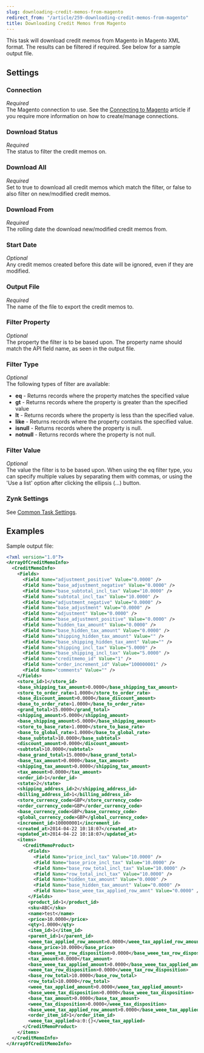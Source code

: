 ```yaml
---
slug: downloading-credit-memos-from-magento
redirect_from: "/article/259-downloading-credit-memos-from-magento"
title: Downloading Credit Memos from Magento
---
```

This task will download credit memos from Magento in Magento XML format. The results can be filtered if required. See below for a sample output file.

## Settings
### Connection
_Required_  
The Magento connection to use. See the [Connecting to Magento](connecting-to-magento) article if you require more information on how to create/manage connections.

### Download Status
_Required_  
The status to filter the credit memos on.

### Download All
_Required_  
Set to true to download all credit memos which match the filter, or false to also filter on new/modified credit memos.

### Download From
_Required_  
The rolling date the download new/modified credit memos from.

### Start Date
_Optional_  
Any credit memos created before this date will be ignored, even if they are modified.

### Output File
_Required_  
The name of the file to export the credit memos to.

### Filter Property
_Optional_  
The property the filter is to be based upon. The property name should match the API field name, as seen in the output file.

### Filter Type
_Optional_  
The following types of filter are available:

* __eq__ - Returns records where the property matches the specified value
* __gt__ - Returns records where the property is greater than the specified value
* __lt__ - Returns records where the property is less than the specified value.
* __like__ - Returns records where the property contains the specified value.
* __isnull__ - Returns records where the property is null.
* __notnull__ - Returns records where the property is not null.

### Filter Value
_Optional_  
The value the filter is to be based upon. When using the eq filter type, you can specify multiple values by separating them with commas, or using the 'Use a list' option after clicking the ellipsis (...) button.

### Zynk Settings
See [Common Task Settings](common-task-settings).

## Examples
Sample output file:
```xml
<?xml version="1.0"?>
<ArrayOfCreditMemoInfo>
  <CreditMemoInfo>
    <Fields>
      <Field Name="adjustment_positive" Value="0.0000" />
      <Field Name="base_adjustment_negative" Value="0.0000" />
      <Field Name="base_subtotal_incl_tax" Value="10.0000" />
      <Field Name="subtotal_incl_tax" Value="10.0000" />
      <Field Name="adjustment_negative" Value="0.0000" />
      <Field Name="base_adjustment" Value="0.0000" />
      <Field Name="adjustment" Value="0.0000" />
      <Field Name="base_adjustment_positive" Value="0.0000" />
      <Field Name="hidden_tax_amount" Value="0.0000" />
      <Field Name="base_hidden_tax_amount" Value="0.0000" />
      <Field Name="shipping_hidden_tax_amount" Value="" />
      <Field Name="base_shipping_hidden_tax_amnt" Value="" />
      <Field Name="shipping_incl_tax" Value="5.0000" />
      <Field Name="base_shipping_incl_tax" Value="5.0000" />
      <Field Name="creditmemo_id" Value="1" />
      <Field Name="order_increment_id" Value="100000001" />
      <Field Name="comments" Value="" />
    </Fields>
    <store_id>1</store_id>
    <base_shipping_tax_amount>0.0000</base_shipping_tax_amount>
    <store_to_order_rate>1.0000</store_to_order_rate>
    <base_discount_amount>0.0000</base_discount_amount>
    <base_to_order_rate>1.0000</base_to_order_rate>
    <grand_total>15.0000</grand_total>
    <shipping_amount>5.0000</shipping_amount>
    <base_shipping_amount>5.0000</base_shipping_amount>
    <store_to_base_rate>1.0000</store_to_base_rate>
    <base_to_global_rate>1.0000</base_to_global_rate>
    <base_subtotal>10.0000</base_subtotal>
    <discount_amount>0.0000</discount_amount>
    <subtotal>10.0000</subtotal>
    <base_grand_total>15.0000</base_grand_total>
    <base_tax_amount>0.0000</base_tax_amount>
    <shipping_tax_amount>0.0000</shipping_tax_amount>
    <tax_amount>0.0000</tax_amount>
    <order_id>1</order_id>
    <state>2</state>
    <shipping_address_id>2</shipping_address_id>
    <billing_address_id>1</billing_address_id>
    <store_currency_code>GBP</store_currency_code>
    <order_currency_code>GBP</order_currency_code>
    <base_currency_code>GBP</base_currency_code>
    <global_currency_code>GBP</global_currency_code>
    <increment_id>100000001</increment_id>
    <created_at>2014-04-22 10:18:07</created_at>
    <updated_at>2014-04-22 10:18:07</updated_at>
    <items>
      <CreditMemoProduct>
        <Fields>
          <Field Name="price_incl_tax" Value="10.0000" />
          <Field Name="base_price_incl_tax" Value="10.0000" />
          <Field Name="base_row_total_incl_tax" Value="10.0000" />
          <Field Name="row_total_incl_tax" Value="10.0000" />
          <Field Name="hidden_tax_amount" Value="0.0000" />
          <Field Name="base_hidden_tax_amount" Value="0.0000" />
          <Field Name="base_weee_tax_applied_row_amnt" Value="0.0000" />
        </Fields>
        <product_id>1</product_id>
        <sku>ABC</sku>
        <name>test</name>
        <price>10.0000</price>
        <qty>1.0000</qty>
        <item_id>1</item_id>
        <parent_id>1</parent_id>
        <weee_tax_applied_row_amount>0.0000</weee_tax_applied_row_amount>
        <base_price>10.0000</base_price>
        <base_weee_tax_row_disposition>0.0000</base_weee_tax_row_disposition>
        <tax_amount>0.0000</tax_amount>
        <base_weee_tax_applied_amount>0.0000</base_weee_tax_applied_amount>
        <weee_tax_row_disposition>0.0000</weee_tax_row_disposition>
        <base_row_total>10.0000</base_row_total>
        <row_total>10.0000</row_total>
        <weee_tax_applied_amount>0.0000</weee_tax_applied_amount>
        <base_weee_tax_disposition>0.0000</base_weee_tax_disposition>
        <base_tax_amount>0.0000</base_tax_amount>
        <weee_tax_disposition>0.0000</weee_tax_disposition>
        <base_weee_tax_applied_row_amount>0.0000</base_weee_tax_applied_row_amount>
        <order_item_id>1</order_item_id>
        <weee_tax_applied>a:0:{}</weee_tax_applied>
      </CreditMemoProduct>
    </items>
  </CreditMemoInfo>
</ArrayOfCreditMemoInfo>
```